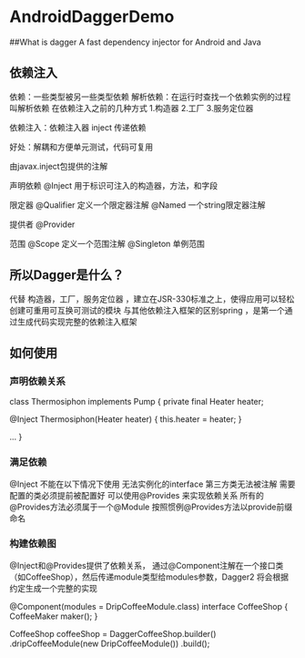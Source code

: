 # AndroidDaggerDemo

##What is dagger
A fast dependency injector for Android and Java

## 依赖注入
依赖：一些类型被另一些类型依赖
解析依赖：在运行时查找一个依赖实例的过程叫解析依赖
在依赖注入之前的几种方式
1.构造器
2.工厂
3.服务定位器

依赖注入：依赖注入器 inject 传递依赖

好处：解耦和方便单元测试，代码可复用

由javax.inject包提供的注解

声明依赖
@Inject  用于标识可注入的构造器，方法，和字段

限定器
@Qualifier 定义一个限定器注解
@Named 一个string限定器注解

提供者
@Provider 

范围
@Scope 定义一个范围注解
@Singleton 单例范围

## 所以Dagger是什么？
代替 构造器，工厂，服务定位器 ，建立在JSR-330标准之上，使得应用可以轻松创建可重用可互换可测试的模块
与其他依赖注入框架的区别spring ，是第一个通过生成代码实现完整的依赖注入框架

## 如何使用

### 声明依赖关系

class Thermosiphon implements Pump {
  private final Heater heater;

  @Inject
  Thermosiphon(Heater heater) {
    this.heater = heater;
  }

  ...
}

### 满足依赖

@Inject 不能在以下情况下使用
    无法实例化的interface
    第三方类无法被注解
    需要配置的类必须提前被配置好
可以使用@Provides 来实现依赖关系
所有的@Provides方法必须属于一个@Module
按照惯例@Provides方法以provide前缀命名

### 构建依赖图
@Inject和@Provides提供了依赖关系，
通过@Component注解在一个接口类（如CoffeeShop），然后传递module类型给modules参数，Dagger2 将会根据约定生成一个完整的实现

@Component(modules = DripCoffeeModule.class)
interface CoffeeShop {
  CoffeeMaker maker();
}

CoffeeShop coffeeShop = DaggerCoffeeShop.builder()
    .dripCoffeeModule(new DripCoffeeModule())
    .build();